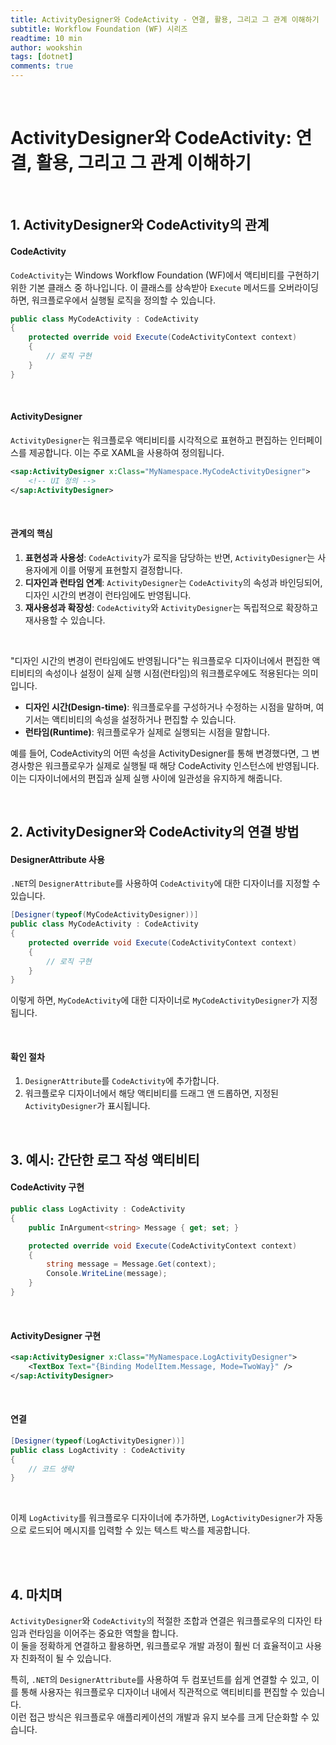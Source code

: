 ```yaml
---
title: ActivityDesigner와 CodeActivity - 연결, 활용, 그리고 그 관계 이해하기
subtitle: Workflow Foundation (WF) 시리즈
readtime: 10 min
author: wookshin
tags: [dotnet]
comments: true
---
```


<br/>

# ActivityDesigner와 CodeActivity: 연결, 활용, 그리고 그 관계 이해하기

<br/>

## 1. ActivityDesigner와 CodeActivity의 관계

#### CodeActivity

`CodeActivity`는 Windows Workflow Foundation (WF)에서 액티비티를 구현하기 위한 기본 클래스 중 하나입니다. 이 클래스를 상속받아 `Execute` 메서드를 오버라이딩하면, 워크플로우에서 실행될 로직을 정의할 수 있습니다.

```csharp
public class MyCodeActivity : CodeActivity
{
    protected override void Execute(CodeActivityContext context)
    {
        // 로직 구현
    }
}
```
<br/>

#### ActivityDesigner

`ActivityDesigner`는 워크플로우 액티비티를 시각적으로 표현하고 편집하는 인터페이스를 제공합니다. 이는 주로 XAML을 사용하여 정의됩니다.

```xml
<sap:ActivityDesigner x:Class="MyNamespace.MyCodeActivityDesigner">
    <!-- UI 정의 -->
</sap:ActivityDesigner>
```

<br/>

#### 관계의 핵심

1. **표현성과 사용성**: `CodeActivity`가 로직을 담당하는 반면, `ActivityDesigner`는 사용자에게 이를 어떻게 표현할지 결정합니다.
2. **디자인과 런타임 연계**: `ActivityDesigner`는 `CodeActivity`의 속성과 바인딩되어, 디자인 시간의 변경이 런타임에도 반영됩니다.
3. **재사용성과 확장성**: `CodeActivity`와 `ActivityDesigner`는 독립적으로 확장하고 재사용할 수 있습니다.

<br/>

"디자인 시간의 변경이 런타임에도 반영됩니다"는 워크플로우 디자이너에서 편집한 액티비티의 속성이나 설정이 실제 실행 시점(런타임)의 워크플로우에도 적용된다는 의미입니다.  

- **디자인 시간(Design-time)**: 워크플로우를 구성하거나 수정하는 시점을 말하며, 여기서는 액티비티의 속성을 설정하거나 편집할 수 있습니다.  
- **런타임(Runtime)**: 워크플로우가 실제로 실행되는 시점을 말합니다.  

예를 들어, CodeActivity의 어떤 속성을 ActivityDesigner를 통해 변경했다면, 그 변경사항은 워크플로우가 실제로 실행될 때 해당 CodeActivity 인스턴스에 반영됩니다.  
이는 디자이너에서의 편집과 실제 실행 사이에 일관성을 유지하게 해줍니다.

<br/>

## 2. ActivityDesigner와 CodeActivity의 연결 방법

#### DesignerAttribute 사용

`.NET`의 `DesignerAttribute`를 사용하여 `CodeActivity`에 대한 디자이너를 지정할 수 있습니다.

```csharp
[Designer(typeof(MyCodeActivityDesigner))]
public class MyCodeActivity : CodeActivity
{
    protected override void Execute(CodeActivityContext context)
    {
        // 로직 구현
    }
}
```

이렇게 하면, `MyCodeActivity`에 대한 디자이너로 `MyCodeActivityDesigner`가 지정됩니다.

<br/>

#### 확인 절차

1. `DesignerAttribute`를 `CodeActivity`에 추가합니다.
2. 워크플로우 디자이너에서 해당 액티비티를 드래그 앤 드롭하면, 지정된 `ActivityDesigner`가 표시됩니다.

<br/>

## 3. 예시: 간단한 로그 작성 액티비티

#### CodeActivity 구현

```csharp
public class LogActivity : CodeActivity
{
    public InArgument<string> Message { get; set; }

    protected override void Execute(CodeActivityContext context)
    {
        string message = Message.Get(context);
        Console.WriteLine(message);
    }
}
```

<br/>

#### ActivityDesigner 구현

```xml
<sap:ActivityDesigner x:Class="MyNamespace.LogActivityDesigner">
    <TextBox Text="{Binding ModelItem.Message, Mode=TwoWay}" />
</sap:ActivityDesigner>
```

<br/>

#### 연결

```csharp
[Designer(typeof(LogActivityDesigner))]
public class LogActivity : CodeActivity
{
    // 코드 생략
}
```

<br/>

이제 `LogActivity`를 워크플로우 디자이너에 추가하면, `LogActivityDesigner`가 자동으로 로드되어 메시지를 입력할 수 있는 텍스트 박스를 제공합니다.

<br/><br/>

## 4. 마치며

`ActivityDesigner`와 `CodeActivity`의 적절한 조합과 연결은 워크플로우의 디자인 타임과 런타임을 이어주는 중요한 역할을 합니다.  
이 둘을 정확하게 연결하고 활용하면, 워크플로우 개발 과정이 훨씬 더 효율적이고 사용자 친화적이 될 수 있습니다.  

특히, `.NET`의 `DesignerAttribute`를 사용하여 두 컴포넌트를 쉽게 연결할 수 있고, 이를 통해 사용자는 워크플로우 디자이너 내에서 직관적으로 액티비티를 편집할 수 있습니다.  
이런 접근 방식은 워크플로우 애플리케이션의 개발과 유지 보수를 크게 단순화할 수 있습니다.

<br/><br/><br/><br/><br/>
